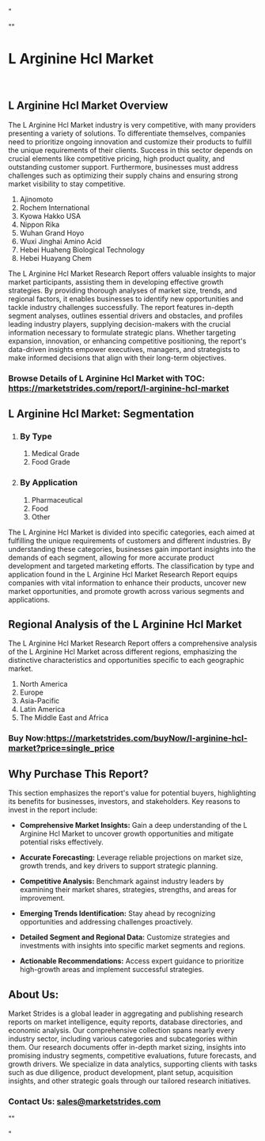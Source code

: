 <p>"</p>
<p>""</p>
<h1>L Arginine Hcl Market</h1>
<p>&nbsp;</p>
<h2>L Arginine Hcl Market&nbsp;Overview</h2>
<p>The L Arginine Hcl Market industry is very competitive, with many providers presenting a variety of solutions. To differentiate themselves, companies need to prioritize ongoing innovation and customize their products to fulfill the unique requirements of their clients. Success in this sector depends on crucial elements like competitive pricing, high product quality, and outstanding customer support. Furthermore, businesses must address challenges such as optimizing their supply chains and ensuring strong market visibility to stay competitive.</p>
<ol>
<li>Ajinomoto</li>
<li>Rochem International</li>
<li>Kyowa Hakko USA</li>
<li>Nippon Rika</li>
<li>Wuhan Grand Hoyo</li>
<li>Wuxi Jinghai Amino Acid</li>
<li>Hebei Huaheng Biological Technology</li>
<li>Hebei Huayang Chem</li>
</ol>
<p>The L Arginine Hcl Market Research Report offers valuable insights to major market participants, assisting them in developing effective growth strategies. By providing thorough analyses of market size, trends, and regional factors, it enables businesses to identify new opportunities and tackle industry challenges successfully. The report features in-depth segment analyses, outlines essential drivers and obstacles, and profiles leading industry players, supplying decision-makers with the crucial information necessary to formulate strategic plans. Whether targeting expansion, innovation, or enhancing competitive positioning, the report's data-driven insights empower executives, managers, and strategists to make informed decisions that align with their long-term objectives.</p>
<h3><strong>Browse Details of L Arginine Hcl Market with TOC:</strong> <a href="https://marketstrides.com/report/l-arginine-hcl-market">https://marketstrides.com/report/l-arginine-hcl-market</a></h3>
<h2>L Arginine Hcl Market: Segmentation</h2>
<ol>
<li>
<h3>By Type</h3>
<ol>
<li>Medical Grade</li>
<li>Food Grade</li>
</ol>
</li>
<li>
<h3>By Application</h3>
<ol>
<li>Pharmaceutical</li>
<li>Food</li>
<li>Other</li>
</ol>
</li>
</ol>
<p>The L Arginine Hcl Market is divided into specific categories, each aimed at fulfilling the unique requirements of customers and different industries. By understanding these categories, businesses gain important insights into the demands of each segment, allowing for more accurate product development and targeted marketing efforts. The classification by type and application found in the L Arginine Hcl Market Research Report equips companies with vital information to enhance their products, uncover new market opportunities, and promote growth across various segments and applications.</p>
<h2>Regional Analysis of the L Arginine Hcl Market</h2>
<p>The L Arginine Hcl Market Research Report offers a comprehensive analysis of the L Arginine Hcl Market across different regions, emphasizing the distinctive characteristics and opportunities specific to each geographic market.</p>
<ol>
<li>North America</li>
<li>Europe</li>
<li>Asia-Pacific</li>
<li>Latin America</li>
<li>The Middle East and Africa</li>
</ol>
<h3><strong>Buy Now:<a href="https://marketstrides.com/buyNow/l-arginine-hcl-market?price=single_price">https://marketstrides.com/buyNow/l-arginine-hcl-market?price=single_price</a></strong></h3>
<h2>Why Purchase This Report?</h2>
<p>This section emphasizes the report's value for potential buyers, highlighting its benefits for businesses, investors, and stakeholders. Key reasons to invest in the report include:</p>
<ul>
<li><strong>Comprehensive Market Insights:</strong> Gain a deep understanding of the L Arginine Hcl Market to uncover growth opportunities and mitigate potential risks effectively.</li>
</ul>
<ul>
<li><strong>Accurate Forecasting:</strong> Leverage reliable projections on market size, growth trends, and key drivers to support strategic planning.</li>
</ul>
<ul>
<li><strong>Competitive Analysis:</strong> Benchmark against industry leaders by examining their market shares, strategies, strengths, and areas for improvement.</li>
</ul>
<ul>
<li><strong>Emerging Trends Identification:</strong> Stay ahead by recognizing opportunities and addressing challenges proactively.</li>
</ul>
<ul>
<li><strong>Detailed Segment and Regional Data:</strong> Customize strategies and investments with insights into specific market segments and regions.</li>
</ul>
<ul>
<li><strong>Actionable Recommendations:</strong> Access expert guidance to prioritize high-growth areas and implement successful strategies.</li>
</ul>
<h2>About Us:</h2>
<p>Market Strides is a global leader in aggregating and publishing research reports on market intelligence, equity reports, database directories, and economic analysis. Our comprehensive collection spans nearly every industry sector, including various categories and subcategories within them. Our research documents offer in-depth market sizing, insights into promising industry segments, competitive evaluations, future forecasts, and growth drivers. We specialize in data analytics, supporting clients with tasks such as due diligence, product development, plant setup, acquisition insights, and other strategic goals through our tailored research initiatives.</p>
<h3><strong>Contact Us: <a href="mailto:sales@marketstrides.com">sales@marketstrides.com</a></strong></h3>
<p>""</p>
<p>"</p>
